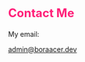 ## Contact Me

My email:

<admin@boraacer.dev>

<style>
  h2 {
  font-size: 24px; /*Adjust the font size as needed */
  font-weight: bold; /* Adjust the font weight as needed */
  color: #ff2079; /* Adjust the text color as needed */
  /* Add any other styles you want*/
 }
</style>
